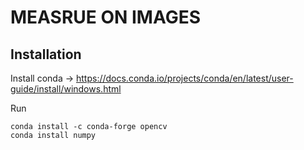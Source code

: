 # MEASRUE ON IMAGES


## Installation

Install conda -> https://docs.conda.io/projects/conda/en/latest/user-guide/install/windows.html

Run

    conda install -c conda-forge opencv
    conda install numpy